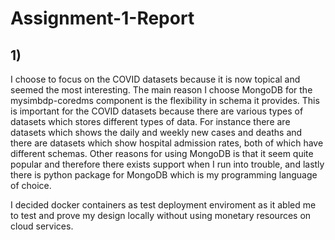 # Assignment-1-Report

## 1)
I choose to focus on the COVID datasets because it is now topical and seemed the most interesting. The main reason I choose MongoDB for the mysimbdp-coredms component is the flexibility in schema it provides. This is important for the COVID datasets because there are various types of datasets which stores different types of data. For instance there are datasets which shows the daily and weekly new cases and deaths and there are datasets which show hospital admission rates, both of which have different schemas.  Other reasons for using MongoDB is that it seem quite popular and therefore there exists support when I run into trouble, and lastly there is python package for MongoDB which is my programming language of choice.

I decided docker containers as test deployment enviroment as it abled me to test and prove my design locally without using monetary resources on cloud services.
